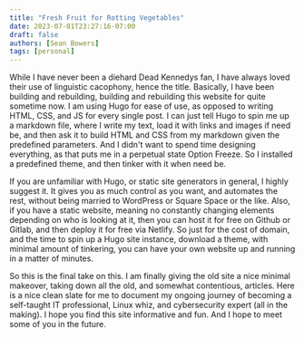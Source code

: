 ```yaml
---
title: "Fresh Fruit for Rotting Vegetables"
date: 2023-07-01T23:27:16-07:00
draft: false
authors: [Sean Bowers]
tags: [personal]
---
```

While I have never been a diehard Dead Kennedys fan, I have always loved their use of linguistic cacophony, hence the title. Basically, I have been building and rebuilding, building and rebuilding this website for quite sometime now. I am using Hugo for ease of use, as opposed to writing HTML, CSS, and JS for every single post. I can just tell Hugo to spin me up a markdown file, where I write my text, load it with links and images if need be, and then ask it to build HTML and CSS from my markdown given the predefined parameters. And I didn't want to spend time designing everything, as that puts me in a perpetual state Option Freeze. So I installed a predefined theme, and then tinker with it when need be. 

If you are unfamiliar with Hugo, or static site generators in general, I highly suggest it. It gives you as much control as you want, and automates the rest, without being married to WordPress or Square Space or the like. Also, if you have a static website, meaning no constantly changing elements depending on who is looking at it, then you can host it for free on Github or Gitlab, and then deploy it for free via Netlify. So just for the cost of domain, and the time to spin up a Hugo site instance, download a theme, with minimal amount of tinkering, you can have your own website up and running in a matter of minutes. 

So this is the final take on this. I am finally giving the old site a nice minimal makeover, taking down all the old, and somewhat contentious, articles. Here is a nice clean slate for me to document my ongoing journey of becoming a self-taught IT professional, Linux whiz, and cybersecurity expert (all in the making). I hope you find this site informative and fun. And I hope to meet some of you in the future.  

